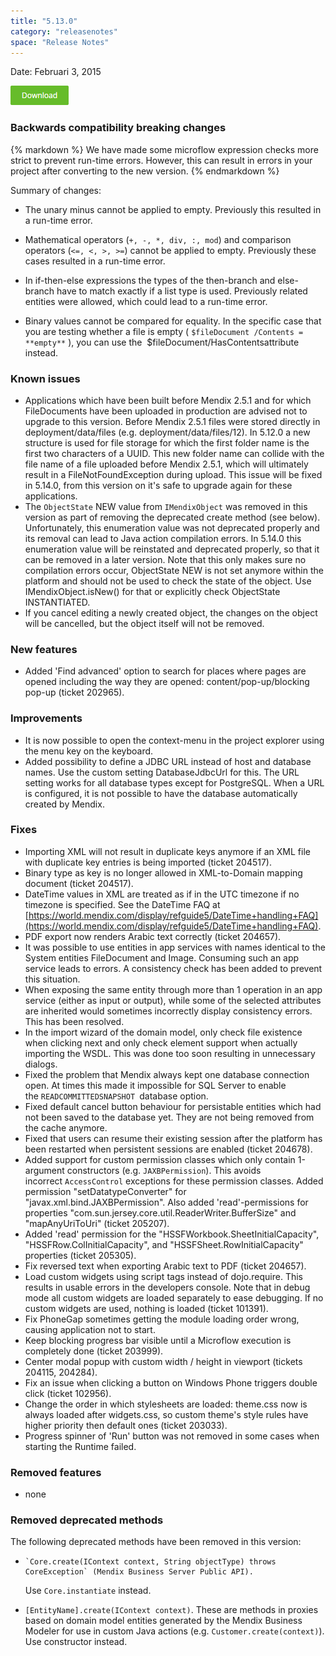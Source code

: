 ```yaml
---
title: "5.13.0"
category: "releasenotes"
space: "Release Notes"
---
```



Date: Februari 3, 2015

[![](attachments/11927558/13402126.png)](https://appstore.home.mendix.com/link/modelers)

### <a name="backwards-compatibility-breaking-changes" rel="nofollow"></a>Backwards compatibility breaking changes



<div class="alert alert-warning">{% markdown %}
We have made some microflow expression checks more strict to prevent run-time errors. However, this can result in errors in your project after converting to the new version.
{% endmarkdown %}</div>

Summary of changes:

*   The unary minus cannot be applied to empty. Previously this resulted in a run-time error.
*   Mathematical operators (`+, -, *, div, :, mod`) and comparison operators (`<=, <, >, >=`) cannot be applied to empty. Previously these cases resulted in a run-time error.

*   In if-then-else expressions the types of the then-branch and else-branch have to match exactly if a list type is used. Previously related entities were allowed, which could lead to a run-time error.
*   Binary values cannot be compared for equality. In the specific case that you are testing whether a file is empty ( `$fileDocument /Contents = **empty**` ), you can use the  $fileDocument/HasContentsattribute instead.

### Known issues



*   Applications which have been built before Mendix 2.5.1 and for which FileDocuments have been uploaded in production are advised not to upgrade to this version.
    Before Mendix 2.5.1 files were stored directly in deployment/data/files (e.g. deployment/data/files/12). In 5.12.0 a new structure is used for file storage for which the first folder name is the first two characters of a UUID. This new folder name can collide with the file name of a file uploaded before Mendix 2.5.1, which will ultimately result in a FileNotFoundException during upload.
    This issue will be fixed in 5.14.0, from this version on it's safe to upgrade again for these applications.
*   The `ObjectState` NEW value from `IMendixObject` was removed in this version as part of removing the deprecated create method (see below). Unfortunately, this enumeration value was not deprecated properly and its removal can lead to Java action compilation errors. In 5.14.0 this enumeration value will be reinstated and deprecated properly, so that it can be removed in a later version. Note that this only makes sure no compilation errors occur, ObjectState NEW is not set anymore within the platform and should not be used to check the state of the object. Use IMendixObject.isNew() for that or explicitly check ObjectState INSTANTIATED.
*   If you cancel editing a newly created object, the changes on the object will be cancelled, but the object itself will not be removed.

### <a name="new-features" rel="nofollow"></a>New features



*   Added 'Find advanced' option to search for places where pages are opened including the way they are opened: content/pop-up/blocking pop-up (ticket 202965).

### <a name="improvements" rel="nofollow"></a>Improvements



*   It is now possible to open the context-menu in the project explorer using the menu key on the keyboard.
*   Added possibility to define a JDBC URL instead of host and database names. Use the custom setting DatabaseJdbcUrl for this. The URL setting works for all database types except for PostgreSQL. When a URL is configured, it is not possible to have the database automatically created by Mendix.

### <a name="fixes" rel="nofollow"></a>Fixes



*   Importing XML will not result in duplicate keys anymore if an XML file with duplicate key entries is being imported (ticket 204517).
*   Binary type as key is no longer allowed in XML-to-Domain mapping document (ticket 204517).
*   DateTime values in XML are treated as if in the UTC timezone if no timezone is specified. See the DateTime FAQ at [https://world.mendix.com/display/refguide5/DateTime+handling+FAQ](https://world.mendix.com/display/refguide5/DateTime+handling+FAQ).
*   PDF export now renders Arabic text correctly (ticket 204657).
*   It was possible to use entities in app services with names identical to the System entities FileDocument and Image. Consuming such an app service leads to errors. A consistency check has been added to prevent this situation.
*   When exposing the same entity through more than 1 operation in an app service (either as input or output), while some of the selected attributes are inherited would sometimes incorrectly display consistency errors. This has been resolved.
*   In the import wizard of the domain model, only check file existence when clicking next and only check element support when actually importing the WSDL. This was done too soon resulting in unnecessary dialogs.
*   Fixed the problem that Mendix always kept one database connection open. At times this made it impossible for SQL Server to enable the `READCOMMITTEDSNAPSHOT `database option.
*   Fixed default cancel button behaviour for persistable entities which had not been saved to the database yet. They are not being removed from the cache anymore.
*   Fixed that users can resume their existing session after the platform has been restarted when persistent sessions are enabled (ticket 204678).
*   Added support for custom permission classes which only contain 1-argument constructors (e.g. `JAXBPermission`). This avoids incorrect `AccessControl` exceptions for these permission classes. Added permission "setDatatypeConverter" for "javax.xml.bind.JAXBPermission". Also added 'read'-permissions for properties "com.sun.jersey.core.util.ReaderWriter.BufferSize" and "mapAnyUriToUri" (ticket 205207).
*   Added 'read' permission for the "HSSFWorkbook.SheetInitialCapacity", "HSSFRow.ColInitialCapacity", and "HSSFSheet.RowInitialCapacity" properties (ticket 205305).
*   Fix reversed text when exporting Arabic text to PDF (ticket 204657).
*   Load custom widgets using script tags instead of dojo.require. This results in usable errors in the developers console. Note that in debug mode all custom widgets are loaded separately to ease debugging. If no custom widgets are used, nothing is loaded (ticket 101391).
*   Fix PhoneGap sometimes getting the module loading order wrong, causing application not to start.
*   Keep blocking progress bar visible until a Microflow execution is completely done (ticket 203999).
*   Center modal popup with custom width / height in viewport (tickets 204115, 204284).
*   Fix an issue when clicking a button on Windows Phone triggers double click (ticket 102956).
*   Change the order in which stylesheets are loaded: theme.css now is always loaded after widgets.css, so custom theme's style rules have higher priority then default ones (ticket 203033).
*   Progress spinner of 'Run' button was not removed in some cases when starting the Runtime failed.

### <a name="known-issues" rel="nofollow"></a>

### <a name="removed-features" rel="nofollow"></a>Removed features



*   none

### <a name="removed-deprecated-methods" rel="nofollow"></a>Removed deprecated methods



The following deprecated methods have been removed in this version:

*   ```
    `Core.create(IContext context, String objectType) throws CoreException` (Mendix Business Server Public API). 
    ```

    Use `Core.instantiate` instead.

*   `[EntityName].create(IContext context)`. These are methods in proxies based on domain model entities generated by the Mendix Business Modeler for use in custom Java actions (e.g. `Customer.create(context)`).
    Use constructor instead.